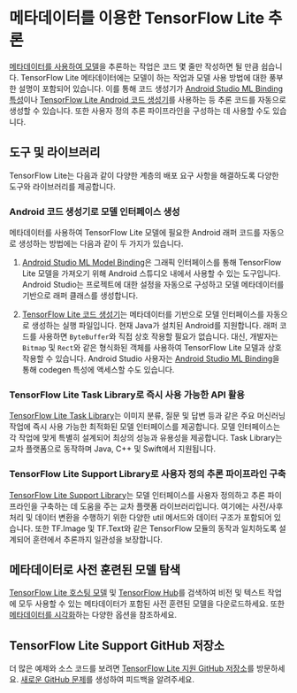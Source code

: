# 메타데이터를 이용한 TensorFlow Lite 추론

[메타데이터를 사용하여 모델](../convert/metadata.md)을 추론하는 작업은 코드 몇 줄만 작성하면 될 만큼 쉽습니다. TensorFlow Lite 메타데이터에는 모델이 하는 작업과 모델 사용 방법에 대한 풍부한 설명이 포함되어 있습니다. 이를 통해 코드 생성기가 [Android Studio ML Binding 특성](codegen.md#codegen)이나 [TensorFlow Lite Android 코드 생성기](codegen.md#mlbinding)를 사용하는 등 추론 코드를 자동으로 생성할 수 있습니다. 또한 사용자 정의 추론 파이프라인을 구성하는 데 사용할 수도 있습니다.

## 도구 및 라이브러리

TensorFlow Lite는 다음과 같이 다양한 계층의 배포 요구 사항을 해결하도록 다양한 도구와 라이브러리를 제공합니다.

### Android 코드 생성기로 모델 인터페이스 생성

메타데이터를 사용하여 TensorFlow Lite 모델에 필요한 Android 래퍼 코드를 자동으로 생성하는 방법에는 다음과 같이 두 가지가 있습니다.

1. [Android Studio ML Model Binding](codegen.md#mlbinding)은 그래픽 인터페이스를 통해 TensorFlow Lite 모델을 가져오기 위해 Android 스튜디오 내에서 사용할 수 있는 도구입니다. Android Studio는 프로젝트에 대한 설정을 자동으로 구성하고 모델 메타데이터를 기반으로 래퍼 클래스를 생성합니다.

2. [TensorFlow Lite 코드 생성기](codegen.md)는 메타데이터를 기반으로 모델 인터페이스를 자동으로 생성하는 실행 파일입니다. 현재 Java가 설치된 Android를 지원합니다. 래퍼 코드를 사용하면 `ByteBuffer`와 직접 상호 작용할 필요가 없습니다. 대신, 개발자는 `Bitmap` 및 `Rect`와 같은 형식화된 객체를 사용하여 TensorFlow Lite 모델과 상호 작용할 수 있습니다. Android Studio 사용자는 [Android Studio ML Binding](codegen.md#generate-code-with-android-studio-ml-model-binding)을 통해 codegen 특성에 액세스할 수도 있습니다.

### TensorFlow Lite Task Library로 즉시 사용 가능한 API 활용

[TensorFlow Lite Task Library](task_library/overview.md)는 이미지 분류, 질문 및 답변 등과 같은 주요 머신러닝 작업에 즉시 사용 가능한 최적화된 모델 인터페이스를 제공합니다. 모델 인터페이스는 각 작업에 맞게 특별히 설계되어 최상의 성능과 유용성을 제공합니다. Task Library는 교차 플랫폼으로 동작하며 Java, C++ 및 Swift에서 지원됩니다.

### TensorFlow Lite Support Library로 사용자 정의 추론 파이프라인 구축

[TensorFlow Lite Support Library](lite_support.md)는 모델 인터페이스를 사용자 정의하고 추론 파이프라인을 구축하는 데 도움을 주는 교차 플랫폼 라이브러리입니다. 여기에는 사전/사후 처리 및 데이터 변환을 수행하기 위한 다양한 util 메서드와 데이터 구조가 포함되어 있습니다. 또한 TF.Image 및 TF.Text와 같은 TensorFlow 모듈의 동작과 일치하도록 설계되어 훈련에서 추론까지 일관성을 보장합니다.

## 메타데이터로 사전 훈련된 모델 탐색

[TensorFlow Lite 호스팅 모델](https://www.tensorflow.org/lite/guide/hosted_models) 및 [TensorFlow Hub](https://tfhub.dev/s?deployment-format=lite)를 검색하여 비전 및 텍스트 작업에 모두 사용할 수 있는 메타데이터가 포함된 사전 훈련된 모델을 다운로드하세요. 또한 [메타데이터를 시각화](../convert/metadata.md#visualize-the-metadata)하는 다양한 옵션을 참조하세요.

## TensorFlow Lite Support GitHub 저장소

더 많은 예제와 소스 코드를 보려면 [TensorFlow Lite 지원 GitHub 저장소](https://github.com/tensorflow/tflite-support)를 방문하세요. [새로운 GitHub 문제](https://github.com/tensorflow/tflite-support/issues/new)를 생성하여 피드백을 알려주세요.
